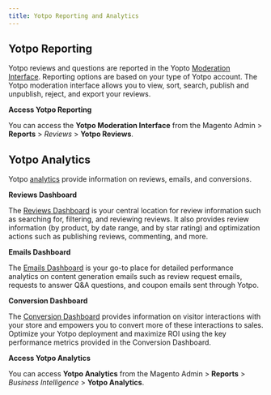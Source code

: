 ```yaml
---
title: Yotpo Reporting and Analytics
---
```


## Yotpo Reporting

Yotpo reviews and questions are reported in the Yopto [Moderation Interface](https://support.yotpo.com/en/moderation-9610308/reviews-and-qa). Reporting options are based on your type of Yotpo account. The Yotpo moderation interface allows you to view, sort, search, publish and unpublish, reject, and export your reviews.

**Access Yotpo Reporting**

You can access the **Yotpo Moderation Interface** from the Magento Admin > **Reports** > _Reviews_ > **Yotpo Reviews**.

## Yotpo Analytics

Yotpo [analytics](https://support.yotpo.com/en/analytics) provide information on reviews, emails, and conversions.

**Reviews Dashboard**

The [Reviews Dashboard](https://support.yotpo.com/en/article/reviews-dashboard) is your central location for review information such as searching for, filtering, and reviewing reviews. It also provides review information (by product, by date range, and by star rating) and optimization actions such as publishing reviews, commenting, and more.

**Emails Dashboard**

The [Emails Dashboard](https://support.yotpo.com/en/article/emails-dashboard) is your go-to place for detailed performance analytics on content generation emails such as review request emails, requests to answer Q&A questions, and coupon emails sent through Yotpo.

**Conversion Dashboard**

The [Conversion Dashboard](https://support.yotpo.com/en/article/the-conversion-dashboard) provides information on visitor interactions with your store and empowers you to convert more of these interactions to sales. Optimize your Yotpo deployment and maximize ROI using the key performance metrics provided in the Conversion Dashboard.

**Access Yotpo Analytics**

You can access  **Yotpo Analytics** from the Magento Admin > **Reports** > _Business Intelligence_ > **Yotpo Analytics**.